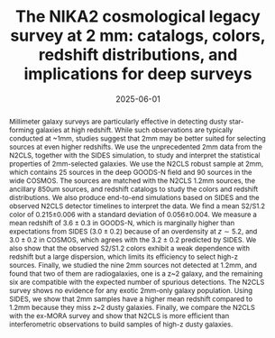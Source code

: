 ---
title: "The NIKA2 cosmological legacy survey at 2 mm: catalogs, colors, redshift distributions, and implications for deep surveys"
collection: "publications"
category: "co_papers"
permalink: /publications/2025arXiv250622046B
link: https://ui.adsabs.harvard.edu/abs/2025arXiv250622046B/abstract
date: 2025-06-01
venue: "arXiv e-prints"
citation: "Béthermin, M., Lagache, G., Carvajal-Bohorquez, C., et al. (2025), arXiv e-prints, arXiv:2506.22046."
abstract: "Millimeter galaxy surveys are particularly effective in detecting dusty star-forming galaxies at high redshift. While such observations are typically conducted at ~1mm, studies suggest that 2mm may be better suited for selecting sources at even higher redshifts. We use the unprecedented 2mm data from the N2CLS, together with the SIDES simulation, to study and interpret the statistical properties of 2mm-selected galaxies. We use the N2CLS robust sample at 2mm, which contains 25 sources in the deep GOODS-N field and 90 sources in the wide COSMOS. The sources are matched with the N2CLS 1.2mm sources, the ancillary 850um sources, and redshift catalogs to study the colors and redshift distributions. We also produce end-to-end simulations based on SIDES and the observed N2CLS detector timelines to interpret the data. We find a mean S2/S1.2 color of 0.215$\\pm$0.006 with a standard deviation of 0.056$\\pm$0.004. We measure a mean redshift of $3.6\\pm0.3$ in GOODS-N, which is marginally higher than expectations from SIDES ($3.0\\pm0.2$) because of an overdensity at $z\\sim5.2$, and $3.0\\pm0.2$ in COSMOS, which agrees with the $3.2\\pm0.2$ predicted by SIDES. We also show that the observed S2/S1.2 colors exhibit a weak dependence with redshift but a large dispersion, which limits its efficiency to select high-z sources. Finally, we studied the nine 2mm sources not detected at 1.2mm, and found that two of them are radiogalaxies, one is a z~2 galaxy, and the remaining six are compatible with the expected number of spurious detections. The N2CLS survey shows no evidence for any exotic 2mm-only galaxy population. Using SIDES, we show that 2mm samples have a higher mean redshift compared to 1.2mm because they miss z~2 dusty galaxies. Finally, we compare the N2CLS with the ex-MORA survey and show that N2CLS is more efficient than interferometric observations to build samples of high-z dusty galaxies."
---